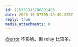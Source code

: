 ```yaml
---
id: 115331313786801493
date: 2025-10-07T05:49:49.376Z
reply: true
media_attachments: 0
---
```


<p><span class="h-card" translate="no"><a href="https://m-i.im/@error" class="u-url mention" rel="nofollow noopener" target="_blank">@<span>error</span></a></span> 不影响。但 relay 比较多。</p>
